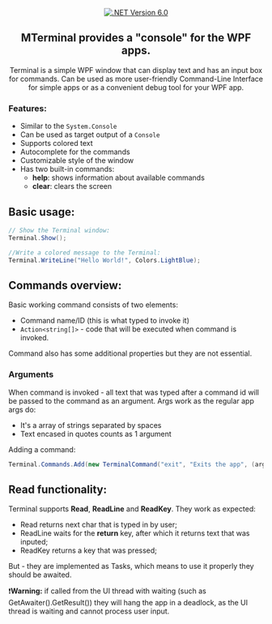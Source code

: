 <div align="center">
  
[![.NET Version 6.0](https://img.shields.io/badge/.NET-6.0-green)](https://www.nuget.org/packages/MTerminal.WPF/)
  
</div>


<div align="center">
  <h2>MTerminal provides a "console" for the WPF apps.</h2>
  
  Terminal is a simple WPF window that can display text and has an input box for commands.
  Can be used as more user-friendly Command-Line Interface for simple apps or as a convenient debug tool for your WPF app.
</div>

### Features:
  
- Similar to the `System.Console`
- Can be used as target output of a `Console`
- Supports colored text
- Autocomplete for the commands
- Customizable style of the window
- Has two built-in commands:
  - **help**: shows information about available commands
  - **clear**: clears the screen

## Basic usage:
```csharp
// Show the Terminal window:
Terminal.Show();

//Write a colored message to the Terminal:
Terminal.WriteLine("Hello World!", Colors.LightBlue);
```

## **Commands overview:**

Basic working command consists of two elements:
- Command name/ID (this is what typed to invoke it)
- `Action<string[]>` - code that will be executed when command is invoked.

Command also has some additional properties but they are not essential.

### **Arguments**

When command is invoked - all text that was typed after a command id will be passed to the command as an argument.
Args work as the regular app args do:
 - It's a array of strings separated by spaces
 - Text encased in quotes counts as 1 argument

Adding a command:
```csharp
Terminal.Commands.Add(new TerminalCommand("exit", "Exits the app", (args) => App.Shutdown()));
```

## **Read functionality:**

Terminal supports **Read**, **ReadLine** and **ReadKey**.
They work as expected: 
- Read returns next char that is typed in by user;
- ReadLine waits for the __return__ key, after which it returns text that was inputed;
- ReadKey returns a key that was pressed;

But - they are implemented as Tasks, which means to use it properly they should be awaited.

❗**Warning:**  if called from the UI thread with waiting (such as GetAwaiter().GetResult()) they will hang the app in a deadlock, as the UI thread is waiting and cannot process user input.
